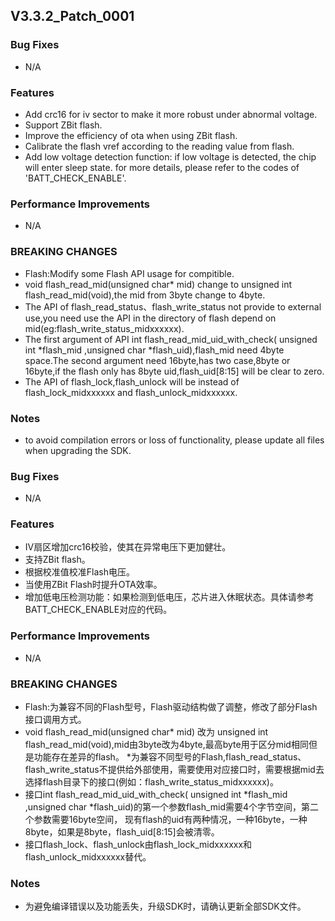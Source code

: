 ## V3.3.2_Patch_0001

### Bug Fixes

* N/A

### Features

* Add crc16 for iv sector to make it more robust under abnormal voltage.
* Support ZBit flash.
* Improve the efficiency of ota when using ZBit flash.
* Calibrate the flash vref according to the reading value from flash.
* Add low voltage detection function: if low voltage is detected, the chip will enter sleep state. for more details, please refer to the codes of 'BATT_CHECK_ENABLE'.

### Performance Improvements

* N/A  

### BREAKING CHANGES

* Flash:Modify some Flash API usage for compitible.
* void flash_read_mid(unsigned char* mid) change to unsigned int flash_read_mid(void),the mid from 3byte change to 4byte.
* The API of flash_read_status、flash_write_status not provide to external use,you need use the API in the directory of flash depend on mid(eg:flash_write_status_midxxxxxx).
* The first argument of API int flash_read_mid_uid_with_check( unsigned int *flash_mid ,unsigned char *flash_uid),flash_mid need 4byte space.The second argument need 16byte,has two case,8byte or 16byte,if the flash only has 8byte uid,flash_uid[8:15] will be clear to zero.
* The API of flash_lock,flash_unlock will be instead of flash_lock_midxxxxxx and flash_unlock_midxxxxxx.

### Notes

* to avoid compilation errors or loss of functionality, please update all files when upgrading the SDK.

### Bug Fixes

* N/A

### Features

* IV扇区增加crc16校验，使其在异常电压下更加健壮。
* 支持ZBit flash。
* 根据校准值校准Flash电压。
* 当使用ZBit Flash时提升OTA效率。
* 增加低电压检测功能：如果检测到低电压，芯片进入休眠状态。具体请参考BATT_CHECK_ENABLE对应的代码。

### Performance Improvements

* N/A

### BREAKING CHANGES

* Flash:为兼容不同的Flash型号，Flash驱动结构做了调整，修改了部分Flash接口调用方式。
* void flash_read_mid(unsigned char* mid) 改为 unsigned int flash_read_mid(void),mid由3byte改为4byte,最高byte用于区分mid相同但是功能存在差异的flash。 *为兼容不同型号的Flash,flash_read_status、flash_write_status不提供给外部使用，需要使用对应接口时，需要根据mid去选择flash目录下的接口(例如：flash_write_status_midxxxxxx)。
* 接口int flash_read_mid_uid_with_check( unsigned int *flash_mid ,unsigned char *flash_uid)的第一个参数flash_mid需要4个字节空间，第二个参数需要16byte空间， 现有flash的uid有两种情况，一种16byte，一种8byte，如果是8byte，flash_uid[8:15]会被清零。
* 接口flash_lock、flash_unlock由flash_lock_midxxxxxx和flash_unlock_midxxxxxx替代。

### Notes

* 为避免编译错误以及功能丢失，升级SDK时，请确认更新全部SDK文件。


